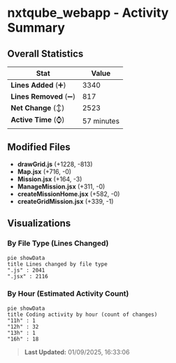# nxtqube_webapp - Activity Summary 

## Overall Statistics

| Stat                   | Value                                                             |
| ---------------------- | ----------------------------------------------------------------- |
| **Lines Added** (➕)   | 3340                                          |
| **Lines Removed** (➖) | 817                                        |
| **Net Change** (↕)    | 2523                |
| **Active Time** (⌚)   | 57 minutes |


## Modified Files
- **drawGrid.js** (+1228, -813)
- **Map.jsx** (+716, -0)
- **Mission.jsx** (+164, -3)
- **ManageMission.jsx** (+311, -0)
- **createMissionHome.jsx** (+582, -0)
- **createGridMission.jsx** (+339, -1)

## Visualizations

### By File Type (Lines Changed)

```mermaid
pie showData
title Lines changed by file type
".js" : 2041
".jsx" : 2116
```

### By Hour (Estimated Activity Count)

```mermaid
pie showData
title Coding activity by hour (count of changes)
"11h" : 1
"12h" : 32
"13h" : 1
"16h" : 18
```


> **Last Updated:** 01/09/2025, 16:33:06